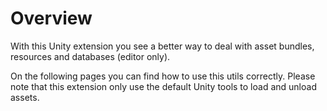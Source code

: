 # Overview 

With this Unity extension you see a better way to deal with asset bundles, resources 
and databases (editor only). 

On the following pages you can find how to use this utils correctly. 
Please note that this extension only use the default Unity tools to load and unload assets. 